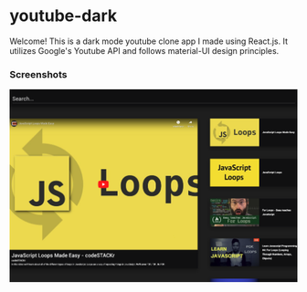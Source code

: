 # youtube-dark

Welcome! This is a dark mode youtube clone app I made using React.js. It utilizes Google's Youtube API and follows material-UI design principles.  

### Screenshots

![Alt text](/youtubeCloneSS.png?raw=true "youtube screenshot")
